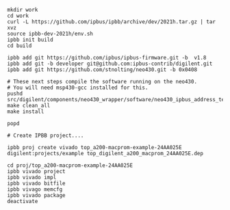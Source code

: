 	mkdir work
	cd work
	curl -L https://github.com/ipbus/ipbb/archive/dev/2021h.tar.gz | tar xvz
	source ipbb-dev-2021h/env.sh 
	ipbb init build
	cd build

	ipbb add git https://github.com/ipbus/ipbus-firmware.git -b  v1.8
	ipbb add git -b developer git@github.com:ipbus-contrib/digilent.git 
	ipbb add git https://github.com/stnolting/neo430.git -b 0x0408
	
	# These next steps compile the software running on the neo430. 
	# You will need msp430-gcc installed for this.
	pushd src/digilent/components/neo430_wrapper/software/neo430_ipbus_address_terminal/
	make clean_all 
	make install

	popd

	# Create IPBB project....
 
	ipbb proj create vivado top_a200-macprom-example-24AA025E digilent:projects/example top_digilent_a200_macprom_24AA025E.dep

	cd proj/top_a200-macprom-example-24AA025E
	ipbb vivado project
	ipbb vivado impl
	ipbb vivado bitfile
	ipbb vivago memcfg
	ipbb vivado package
	deactivate
